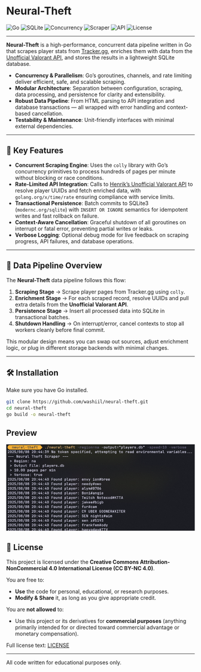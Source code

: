 # Neural-Theft

![Go](https://img.shields.io/badge/Go-1.22+-00ADD8?logo=go&logoColor=white&style=for-the-badge) ![SQLite](https://img.shields.io/badge/SQLite-3-003B57?logo=sqlite&logoColor=white&style=for-the-badge) ![Concurrency](https://img.shields.io/badge/Concurrency-Enabled-brightgreen?style=for-the-badge) ![Scraper](https://img.shields.io/badge/Webscraper-Tracker.gg-purple?style=for-the-badge) ![API](https://img.shields.io/badge/API-Henrik%20Valorant%20API-orange?style=for-the-badge) ![License](https://img.shields.io/badge/License-MIT-blue?style=for-the-badge)

---

**Neural-Theft** is a high-performance, concurrent data pipeline written in Go that scrapes player stats from [Tracker.gg](https://tracker.gg), enriches them with data from the [Unofficial Valorant API](https://github.com/Henrik-3/unofficial-valorant-api), and stores the results in a lightweight SQLite database.

- **Concurrency & Parallelism**: Go’s goroutines, channels, and rate limiting deliver efficient, safe, and scalable scraping.
- **Modular Architecture**: Separation between configuration, scraping, data processing, and persistence for clarity and extensibility.
- **Robust Data Pipeline**: From HTML parsing to API integration and database transactions — all wrapped with error handling and context-based cancellation.
- **Testability & Maintenance**: Unit-friendly interfaces with minimal external dependencies.

---

## 🚀 Key Features

- **Concurrent Scraping Engine**: Uses the `colly` library with Go’s concurrency primitives to process hundreds of pages per minute without blocking or race conditions.
- **Rate-Limited API Integration**: Calls to [Henrik’s Unofficial Valorant API](https://github.com/Henrik-3/unofficial-valorant-api) to resolve player UUIDs and fetch enriched data, with `golang.org/x/time/rate` ensuring compliance with service limits.
- **Transactional Persistence**: Batch commits to SQLite3 (`modernc.org/sqlite`) with `INSERT OR IGNORE` semantics for idempotent writes and fast rollback on failure.
- **Context-Aware Cancellation**: Graceful shutdown of all goroutines on interrupt or fatal error, preventing partial writes or leaks.
- **Verbose Logging**: Optional debug mode for live feedback on scraping progress, API failures, and database operations.

---

## 🧩 Data Pipeline Overview

The **Neural-Theft** data pipeline follows this flow:

1. **Scraping Stage** → Scrape player pages from Tracker.gg using `colly`.
2. **Enrichment Stage** → For each scraped record, resolve UUIDs and pull extra details from the **Unofficial Valorant API**.
3. **Persistence Stage** → Insert all processed data into SQLite in transactional batches.
4. **Shutdown Handling** → On interrupt/error, cancel contexts to stop all workers cleanly before final commit.

This modular design means you can swap out sources, adjust enrichment logic, or plug in different storage backends with minimal changes.

---

## 🛠 Installation

Make sure you have Go installed.

```bash
git clone https://github.com/washiil/neural-theft.git
cd neural-theft
go build -o neural-theft
```

## Preview

<p align="center">
  <img src="./assets/demo.png">
</p>

## 📜 License

This project is licensed under the **Creative Commons Attribution-NonCommercial 4.0 International License (CC BY-NC 4.0)**.

You are free to:
- **Use** the code for personal, educational, or research purposes.
- **Modify & Share** it, as long as you give appropriate credit.

You are **not allowed** to:
- Use this project or its derivatives for **commercial purposes** (anything primarily intended for or directed toward commercial advantage or monetary compensation).

Full license text: [LICENSE](./LICENSE)

---

All code written for educational purposes only.